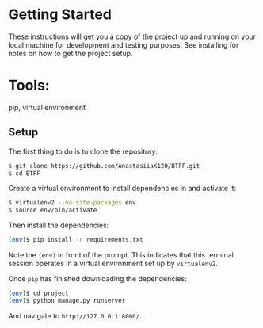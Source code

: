 #  Getting Started

These instructions will get you a copy of the project up and running on your local machine for development and testing purposes. See installing for notes on how to get the project setup.

# Tools:

pip, virtual environment

## Setup

The first thing to do is to clone the repository:

```sh
$ git clone https://github.com/AnastasiiaK120/BTFF.git
$ cd BTFF

```

Create a virtual environment to install dependencies in and activate it:

```sh
$ virtualenv2 --no-site-packages env
$ source env/bin/activate
```

Then install the dependencies:

```sh
(env)$ pip install -r requirements.txt
```
Note the `(env)` in front of the prompt. This indicates that this terminal
session operates in a virtual environment set up by `virtualenv2`.

Once `pip` has finished downloading the dependencies:
```sh
(env)$ cd project
(env)$ python manage.py runserver
```
And navigate to `http://127.0.0.1:8000/`.








